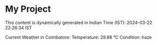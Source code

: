 # My Project

This content is dynamically generated in Indian Time (IST): 2024-03-22 22:26:34 IST


Current Weather in Coimbatore:
Temperature: 29.88 °C
Condition: haze

